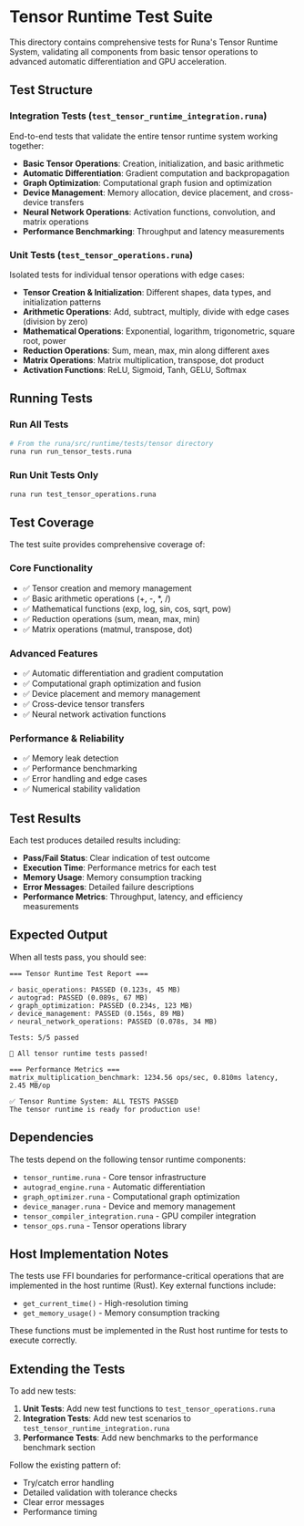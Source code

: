 # Tensor Runtime Test Suite

This directory contains comprehensive tests for Runa's Tensor Runtime System, validating all components from basic tensor operations to advanced automatic differentiation and GPU acceleration.

## Test Structure

### Integration Tests (`test_tensor_runtime_integration.runa`)

End-to-end tests that validate the entire tensor runtime system working together:

- **Basic Tensor Operations**: Creation, initialization, and basic arithmetic
- **Automatic Differentiation**: Gradient computation and backpropagation
- **Graph Optimization**: Computational graph fusion and optimization
- **Device Management**: Memory allocation, device placement, and cross-device transfers
- **Neural Network Operations**: Activation functions, convolution, and matrix operations
- **Performance Benchmarking**: Throughput and latency measurements

### Unit Tests (`test_tensor_operations.runa`)

Isolated tests for individual tensor operations with edge cases:

- **Tensor Creation & Initialization**: Different shapes, data types, and initialization patterns
- **Arithmetic Operations**: Add, subtract, multiply, divide with edge cases (division by zero)
- **Mathematical Operations**: Exponential, logarithm, trigonometric, square root, power
- **Reduction Operations**: Sum, mean, max, min along different axes
- **Matrix Operations**: Matrix multiplication, transpose, dot product
- **Activation Functions**: ReLU, Sigmoid, Tanh, GELU, Softmax

## Running Tests

### Run All Tests
```bash
# From the runa/src/runtime/tests/tensor directory
runa run run_tensor_tests.runa
```

### Run Unit Tests Only
```bash
runa run test_tensor_operations.runa
```

## Test Coverage

The test suite provides comprehensive coverage of:

### Core Functionality
- ✅ Tensor creation and memory management
- ✅ Basic arithmetic operations (+, -, *, /)
- ✅ Mathematical functions (exp, log, sin, cos, sqrt, pow)
- ✅ Reduction operations (sum, mean, max, min)
- ✅ Matrix operations (matmul, transpose, dot)

### Advanced Features
- ✅ Automatic differentiation and gradient computation
- ✅ Computational graph optimization and fusion
- ✅ Device placement and memory management
- ✅ Cross-device tensor transfers
- ✅ Neural network activation functions

### Performance & Reliability
- ✅ Memory leak detection
- ✅ Performance benchmarking
- ✅ Error handling and edge cases
- ✅ Numerical stability validation

## Test Results

Each test produces detailed results including:

- **Pass/Fail Status**: Clear indication of test outcome
- **Execution Time**: Performance metrics for each test
- **Memory Usage**: Memory consumption tracking
- **Error Messages**: Detailed failure descriptions
- **Performance Metrics**: Throughput, latency, and efficiency measurements

## Expected Output

When all tests pass, you should see:

```
=== Tensor Runtime Test Report ===

✓ basic_operations: PASSED (0.123s, 45 MB)
✓ autograd: PASSED (0.089s, 67 MB)
✓ graph_optimization: PASSED (0.234s, 123 MB)
✓ device_management: PASSED (0.156s, 89 MB)
✓ neural_network_operations: PASSED (0.078s, 34 MB)

Tests: 5/5 passed

🎉 All tensor runtime tests passed!

=== Performance Metrics ===
matrix_multiplication_benchmark: 1234.56 ops/sec, 0.810ms latency, 2.45 MB/op

✅ Tensor Runtime System: ALL TESTS PASSED
The tensor runtime is ready for production use!
```

## Dependencies

The tests depend on the following tensor runtime components:

- `tensor_runtime.runa` - Core tensor infrastructure
- `autograd_engine.runa` - Automatic differentiation
- `graph_optimizer.runa` - Computational graph optimization
- `device_manager.runa` - Device and memory management
- `tensor_compiler_integration.runa` - GPU compiler integration
- `tensor_ops.runa` - Tensor operations library

## Host Implementation Notes

The tests use FFI boundaries for performance-critical operations that are implemented in the host runtime (Rust). Key external functions include:

- `get_current_time()` - High-resolution timing
- `get_memory_usage()` - Memory consumption tracking

These functions must be implemented in the Rust host runtime for tests to execute correctly.

## Extending the Tests

To add new tests:

1. **Unit Tests**: Add new test functions to `test_tensor_operations.runa`
2. **Integration Tests**: Add new test scenarios to `test_tensor_runtime_integration.runa`
3. **Performance Tests**: Add new benchmarks to the performance benchmark section

Follow the existing pattern of:
- Try/catch error handling
- Detailed validation with tolerance checks
- Clear error messages
- Performance timing